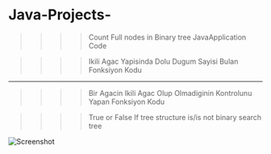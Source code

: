 # Java-Projects-
>>>>Count Full nodes in Binary tree JavaApplication Code


>>>>Ikili Agac Yapisinda Dolu Dugum Sayisi Bulan Fonksiyon Kodu
___________________________________________________________________
>>>>Bir Agacin Ikili Agac Olup Olmadiginin Kontrolunu Yapan Fonksiyon Kodu


>>>>True or False If tree structure is/is not binary search tree

![Screenshot](https://i.hizliresim.com/Djdw3d.png)